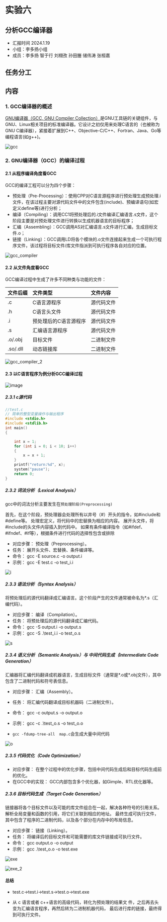 # 实验六
## 分析GCC编译器

- 汇报时间 2024.1.19
- 小组：李多扬小组
- 成员：李多扬 智于行 刘栩孜 孙田塍 储伟涛 张桓嘉

## 任务分工

## 内容

### 1. GCC编译器的概述

[GNU编译器（GCC, GNU Compiler Collection）](https://gcc.gnu.org/)是GNU工具链的关键组件，与GNU、Linux相关项目的标准编译器。它设计之初仅用来处理C语言的（也被称为GNU C编译器），紧接着扩展到C++、Objective-C/C++、Fortran、Java、Go等编程语言(如g++)。

![gcc](img/gcc.png)

### 2. GNU编译器（GCC）的编译过程

#### 2.1 从程序编译角度看GCC

GCC的编译工程可以分为四个步骤：

- 预处理（Pre-Processing）：使用CPP对C语言源程序进行预处理生成预处理.i文件，在该过程主要对源代码文件中的文件包含(include)、预编译语句(如宏定义define等)进行分析；
- 编译（Compiling）：调用CC1将预处理后的.i文件编译汇编语言.s文件，这个阶段主要是对预处理文件进行转换以生成机器语言的目标程序；
- 汇编（Assembling）：GCC调用AS对汇编语言.s文件进行汇编，生成目标文件.o；
- 链接（Linking）：GCC调用LD将各个模块的.o文件连接起来生成一个可执行程序文件，该过程将目标文件/库文件指派到可执行程序各自对应的位置。

![gcc_compiler](img/gcc_compiler.png)

#### 2.2 从文件角度看GCC

GCC编译过程中生成了许多不同种类与功能的文件：

|文件后缀|文件类型|文件内容|    
|:---|:---|:---|
|.c|C语言源程序|源代码文件|
|.h|C语言头文件|源代码文件|
|.i|预处理后的C语言源程序|源代码文件|
|.s|汇编语言源程序|源代码文件|
|.o/.obj|目标文件|二进制文件|
|.so/.dll|动态链接库|二进制文件|

![gcc_compiler_2](img/gcc_compiler_2.png)

#### 2.3 以C语言程序为例分析GCC编译过程

![image](img/image.png)

##### 2.3.1 c源代码

```c
//test.c
// 简单的整型变量操作与输出程序
#include <stdio.h>
#include <stdlib.h>
int main()
{

    int x = 1;
    for (int i = 0; i < 10; i++)
    {
        x = x + 1;
    }
    printf("return:%d", x);
    system("pause");
    return 0;
}
```

##### 2.3.2 词法分析（Lexical Analysis）

gcc中的词法分析主要发生在`预处理阶段(Preprocessing)`

首先，在这个阶段，预处理器会处理所有以井号（#）开头的指令，如#include和#define等。
处理宏定义，将代码中的宏替换为相应的内容。
展开头文件，将#include的头文件内容插入到代码中。
如果有条件编译指令（如#ifdef、#ifndef、#if等），根据条件进行代码的选择性包含或排除

- 对应步骤： 预处理（Preprocessing）。
- 任务： 展开头文件、宏替换、条件编译等。
- 命令： gcc -E source.c -o output.i
- 示例： gcc -E test.c -o test_i.i

![i](img/i.png)

##### 2.3.3 语法分析（Syntax Analysis）

将预处理后的源代码翻译成汇编语言。这个阶段产生的文件通常被命名为*.s（汇编代码）。

- 对应步骤： 编译（Compilation）。
- 任务： 将预处理后的源代码翻译成汇编代码。
- 命令： gcc -S output.i -o output.s
- 示例： gcc -S .\test_i.i -o test_o.s

![s](img/s.png)

##### 2.3.4 语义分析（Semantic Analysis）与 中间代码生成（Intermediate Code Generation）

汇编器将汇编代码翻译成机器语言，生成目标文件（通常是*.o或*.obj文件），其中包含了二进制代码和符号表信息。

- 对应步骤： 汇编（Assembly）。
- 任务： 将汇编代码翻译成目标机器码（二进制文件）。
- 命令： gcc -c output.s -o output.o
- 示例： gcc -c .\test_o.s -o test_o.o

- `gcc -fdump-tree-all  map.c`会生成大量中间代码

![o](img/o.png)

##### 2.3.5 代码优化（Code Optimization）

- 对应步骤： 在整个过程中的优化步骤，包括中间代码生成后和目标代码生成前的优化。
- 在GCC中的实现： GCC内部包含多个优化器，如Gimple、RTL优化器等。

##### 2.3.6 目标代码生成（Target Code Generation）

链接器将各个目标文件以及可能的库文件组合在一起，解决各种符号的引用关系。
解析全局变量和函数的引用，将它们关联到相应的地址。
最终生成可执行文件，其中包含了程序的二进制代码，以及各个部分在内存中的布局信息。

- 对应步骤： 链接（Linking）。
- 任务： 将编译后的目标文件和可能需要的库文件链接成可执行文件。
- 命令： gcc output.o -o output
- 示例： gcc .\test_o.o -o test.exe

![exe](img/exe.png)

![exe_2](img/exe_2.png)

#### 总结


- test.c->test.i->test.s->test.o->test.exe

- 从 c 语言或者 c++语言的高级代码，转化为预处理的结果文
件，之后再去头变为汇编语言程序，再然后转为二进制机器代码，
最后进行库的链接，最终得到可执行文件。




